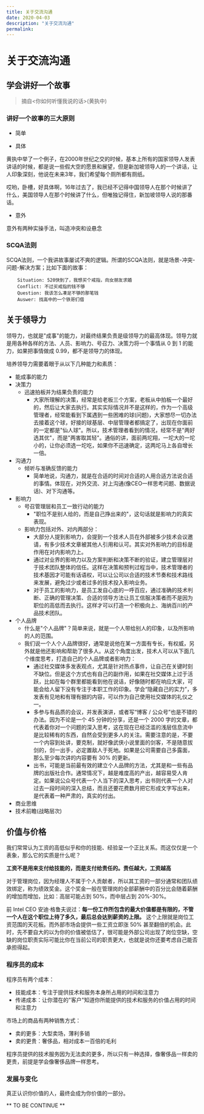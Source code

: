 ```yaml
---
title: 关于交流沟通
date: 2020-04-03
description: "关于交流沟通"
permalink:
---
```

# 关于交流沟通

## 学会讲好一个故事
>  摘自<你如何听懂我说的话>(黄执中)

### 讲好一个故事的三大原则
- 简单

- 具体

黄执中举了一个例子，在2000年世纪之交的时候，基本上所有的国家领导人发表讲话的时候，都是说一些假大空的愿景和展望，但是新加坡领导人的一个讲话，让人印象深刻，他说在未来3年，我们希望每个厕所都有厕纸。

哎哟，卧槽，好具体啊，16年过去了，我已经不记得中国领导人在那个时候讲了什么，美国领导人在那个时候讲了什么，但唯独记得住，新加坡领导人说的那番话。

- 意外

意外有两种实操手法，叫造冲突和设悬念

### SCQA法则
SCQA法则，一个我讲故事屡试不爽的逻辑。所谓的SCQA法则，就是场景-冲突-问题-解决方案；比如下面的故事：
```
    Situation: 520快到了，我想买个戒指，向女朋友求婚
    Conflict: 不过买戒指的钱不够
    Question: 我该怎么凑足不够的那笔钱
    Auswer: 找高中的一个铁哥们借
```

## 关于领导力
领导力，也就是"成事"的能力，对最终结果负责是级领导力的最高体现。领导力就是用各种各样的方法、人员、影响力、号召力、决策力将一个事情从 0 到 1 的能力，如果把事情做成 0.99，都不是领导力的体现。

培养领导力需要着眼于从以下几种能力和素质：
- 能成事的能力
- 决策力
  + 迅速拍板并为结果负责的能力
    - 大家所理解的决策，经常是给老板三个方案，老板从中拍板一个最好的，然后让大家去执行。其实实际情况并不是这样的，作为一个高级管理者，经常能看到下属遇到一些困难的球(问题)，大家想尽一切办法去接着这个球，好接的球基层、中层管理者都搞定了，出现在你面前的一定都是"仙人球"。所以，技术管理者看到的情况，经常不是"两好选其优"，而是"两害取其轻"。通俗的讲，面前两坨翔，一坨大的一坨小的，让你必须选一坨吃，如果你不迅速确定，这两坨马上各自增长一倍。
- 沟通力
  + 倾听与准确反馈的能力
	- 简单地说，沟通力，就是在合适的时间对合适的人用合适方法说合适的事情。体现在，对外交流、对上沟通(像CEO一样思考问题、数据说话)、对下沟通等。
- 影响力
  + 号召管理层和员工一致行动的能力
	- "职位不是别人给的，而是自己挣出来的"，这句话就是影响力的真实表现。
  + 影响力包括对外、对内两部分：
	- 大部分人提到影响力，会提到一个技术人员在外部被多少技术会议邀请，有多少技术文章被其他人引用和认可。其实对外影响力的目标是作用在对内影响力上。
	- 通过对业界的影响力以及方案判断和决策不断的验证，建立管理层对于技术团队整体的信任。这样在决策和预判过程当中，技术管理者的技术基因才可能有话语权，可以让公司以合适的技术节奏和技术路线来发展，避免过少或者过多的技术投入影响业务。
	- 对于员工的影响力，是员工发自心底的一呼百应，通过准确的技术判断、正确的管理决策、合适的领导方法让员工信服决策者而不是因为职位的高低而去执行。这样才可以打造一个积极向上、海纳百川的产品技术团队。
- 个人品牌
  + 什么是"个人品牌"？简单来说，就是一个人带给别人的印象，以及所影响的人的范围。
  + 我们说一个人个人品牌很好，通常是说他在某一方面有专长，有权威，另外就是他还影响和帮助了很多人。从这个角度出发，技术人可以从下面几个维度思考，打造自己的个人品牌或者影响力：
    - 通过社交媒体多发表观点，尤其是针对热点事件，让自己在关键时刻不缺位。但是这个方式也有自己的副作用，如果在社交媒体上过于活跃，比如在每个群里都能看到他在说话，好像随时都在响应大家，可能会给人留下没有专注于本职工作的印象。学会“隐藏自己的实力”，多发表有见地和有理有据的内容，可以作为自己使用社交媒体的礼仪之一。
    - 多参与有品质的会议，并发表演讲，或者写“博客 / 公众号”也是不错的办法。因为不论是一个 45 分钟的分享，还是一个 2000 字的文章，都代表着你对一个问题的深入思考，这在现在已经泛滥的浅层信息流中是比较稀有的东西，自然会受到更多人的关注。需要注意的是，不要一个内容到处讲，要克制，就好像武侠小说里面的剑客，不是随意拔剑的，剑一出手，必定置敌人于死地。如果是公司需要自己多露面，那么至少每次讲的内容要有 30% 的更新。
    - 出书，可能是当前最有效的建立个人品牌的方法，尤其是和一些有品牌的出版社合作。通常情况下，越是难度高的产出，越容易受人肯定。如果说公众号代表一个人当下的深入思考，出书则代表一个人对过去一段时间的深入总结，而且还要花费数月把它形成文字写出来，是代表着一种严肃的，真实的付出。
- 商业思维
- 技术前瞻(战略层次)

## 价值与价格  
我们常常认为工资的高低似乎和你的技能、经验呈一个正比关系。而这仅仅是一个表象，那么它的实质是什么呢？

**工资不是用来支付给技能的，而是支付给责任的。责任越大，工资越高**

对于管理岗位，因为经理人不属于个人贡献者，所以其工资的一部分通常和团队绩效绑定，称为绩效奖金。这个奖金一般在管理岗的全部薪酬中的百分比会随着薪酬的增加而增加，比如：高层可能占到 50%，而中层占到 20%-30%。

前 Intel CEO 安迪·格鲁夫说过：**每一份工作所包含的最大价值都是有限的，不管一个人在这个职位上待了多久，最后总会达到薪资的上限。** 这个上限就是岗位工资范围的天花板。而外部市场会提供一些工资立即涨 50% 甚至翻倍的机会。此时，先不要自大的以为你的价值被低估了，很可能是外部公司出现了岗位空缺，空缺的岗位职责实际可能比你在当前公司的职责更大，也就是说你还要考虑自己能否承担得起。

### 程序员的成本
程序员有两个成本：
- 技能成本：专注于提供技术和服务本身所占用的时间和注意力
- 传递成本：让你潜在的"客户"知道你所能提供的技术和服务的价值占用的时间和注意力

市场上的商品有两种销售方式：
- 卖的更多：大型卖场，薄利多销
- 卖的更贵：奢侈品，相对成本一百倍的毛利

程序员提供的技术服务因为无法卖的更多，所以只有一种选择，像奢侈品一样卖的更贵，前提是学会像奢侈品牌一样思考。

### 发展与变化
真正认识你价值的人，最终会成为你价值的一部分。

** TO BE CONTINUE **